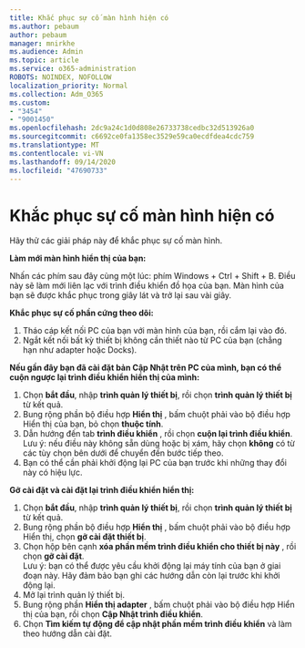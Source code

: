 ```yaml
---
title: Khắc phục sự cố màn hình hiện có
ms.author: pebaum
author: pebaum
manager: mnirkhe
ms.audience: Admin
ms.topic: article
ms.service: o365-administration
ROBOTS: NOINDEX, NOFOLLOW
localization_priority: Normal
ms.collection: Adm_O365
ms.custom:
- "3454"
- "9001450"
ms.openlocfilehash: 2dc9a24c1d0d808e26733738cedbc32d513926a0
ms.sourcegitcommit: c6692ce0fa1358ec3529e59ca0ecdfdea4cdc759
ms.translationtype: MT
ms.contentlocale: vi-VN
ms.lasthandoff: 09/14/2020
ms.locfileid: "47690733"
---
```

# <a name="troubleshoot-an-existing-monitor"></a>Khắc phục sự cố màn hình hiện có

Hãy thử các giải pháp này để khắc phục sự cố màn hình. 

**Làm mới màn hình hiển thị của bạn:**

Nhấn các phím sau đây cùng một lúc: phím Windows + Ctrl + Shift + B. Điều này sẽ làm mới liên lạc với trình điều khiển đồ họa của bạn. Màn hình của bạn sẽ được khắc phục trong giây lát và trở lại sau vài giây.

**Khắc phục sự cố phần cứng theo dõi:**

1. Tháo cáp kết nối PC của bạn với màn hình của bạn, rồi cắm lại vào đó.
2. Ngắt kết nối bất kỳ thiết bị không cần thiết nào từ PC của bạn (chẳng hạn như adapter hoặc Docks).

**Nếu gần đây bạn đã cài đặt bản Cập Nhật trên PC của mình, bạn có thể cuộn ngược lại trình điều khiển hiển thị của mình:**

1. Chọn **bắt đầu**, nhập **trình quản lý thiết bị**, rồi chọn **trình quản lý thiết bị** từ kết quả.
2. Bung rộng phần bộ điều hợp **Hiển thị** , bấm chuột phải vào bộ điều hợp Hiển thị của bạn, bỏ chọn **thuộc tính**.
3. Dẫn hướng đến tab **trình điều khiển** , rồi chọn **cuộn lại trình điều khiển**. <br>
Lưu ý: nếu điều này không sẵn dùng hoặc bị xám, hãy chọn **không** có từ các tùy chọn bên dưới để chuyển đến bước tiếp theo.
4. Bạn có thể cần phải khởi động lại PC của bạn trước khi những thay đổi này có hiệu lực.

**Gỡ cài đặt và cài đặt lại trình điều khiển hiển thị:**

1. Chọn **bắt đầu**, nhập **trình quản lý thiết bị**, rồi chọn **trình quản lý thiết bị** từ kết quả.
2. Bung rộng phần bộ điều hợp **Hiển thị** , bấm chuột phải vào bộ điều hợp Hiển thị, chọn **gỡ cài đặt thiết bị**. 
3. Chọn hộp bên cạnh **xóa phần mềm trình điều khiển cho thiết bị này** , rồi chọn **gỡ cài đặt**.<br>
Lưu ý: bạn có thể được yêu cầu khởi động lại máy tính của bạn ở giai đoạn này. Hãy đảm bảo bạn ghi các hướng dẫn còn lại trước khi khởi động lại.
4. Mở lại trình quản lý thiết bị.
5. Bung rộng phần **Hiển thị adapter** , bấm chuột phải vào bộ điều hợp Hiển thị của bạn, rồi chọn **Cập Nhật trình điều khiển**.
6. Chọn **Tìm kiếm tự động để cập nhật phần mềm trình điều khiển** và làm theo hướng dẫn cài đặt.
